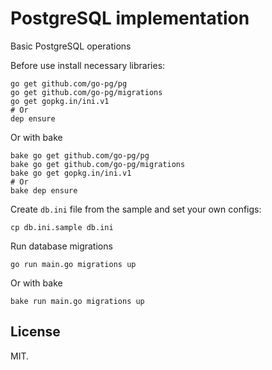 # PostgreSQL implementation

Basic PostgreSQL operations

Before use install necessary libraries:

```
go get github.com/go-pg/pg
go get github.com/go-pg/migrations
go get gopkg.in/ini.v1
# Or
dep ensure
```

Or with bake

```
bake go get github.com/go-pg/pg
bake go get github.com/go-pg/migrations
bake go get gopkg.in/ini.v1
# Or
bake dep ensure
```

Create `db.ini` file from the sample and set your own configs:

```
cp db.ini.sample db.ini
```

Run database migrations

```
go run main.go migrations up
```

Or with bake

```
bake run main.go migrations up
```

## License

MIT.
